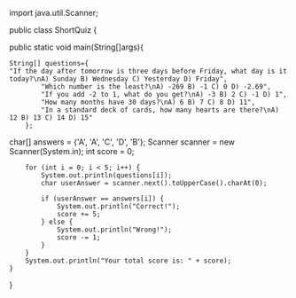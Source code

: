 import java.util.Scanner;


public class ShortQuiz {

public static void main(String[]args){

	String[] questions={
	"If the day after tomorrow is three days before Friday, what day is it today?\nA) Sunday B) Wednesday C) Yesterday D) Friday",
            "Which number is the least?\nA) -269 B) -1 C) 0 D) -2.69",
            "If you add -2 to 1, what do you get?\nA) -3 B) 2 C) -1 D) 1",
            "How many months have 30 days?\nA) 6 B) 7 C) 8 D) 11",
            "In a standard deck of cards, how many hearts are there?\nA) 12 B) 13 C) 14 D) 15"
        };

 char[] answers = {'A', 'A', 'C', 'D', 'B'};
        Scanner scanner = new Scanner(System.in);
        int score = 0;

        for (int i = 0; i < 5; i++) {
            System.out.println(questions[i]);
            char userAnswer = scanner.next().toUpperCase().charAt(0);

            if (userAnswer == answers[i]) {
                System.out.println("Correct!");
                score += 5;
            } else {
                System.out.println("Wrong!");
                score -= 1;
            }
        }
        System.out.println("Your total score is: " + score);
    }
}
